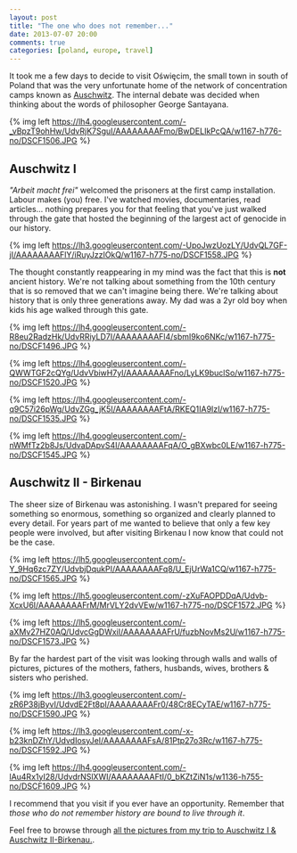 ```yaml
---
layout: post
title: "The one who does not remember..."
date: 2013-07-07 20:00
comments: true
categories: [poland, europe, travel]
---
```


It took me a few days to decide to visit Oświęcim, the small town in south of Poland that was the very unfortunate home of the network of concentration camps known as [Auschwitz](http://en.wikipedia.org/wiki/Auschwitz_concentration_camp). The internal debate was decided when thinking about the words of philosopher George Santayana.

{% img left https://lh4.googleusercontent.com/-_vBpzT9ohHw/UdvRjK7SguI/AAAAAAAAFmo/BwDELIkPcQA/w1167-h776-no/DSCF1506.JPG %}

## Auschwitz I

*"Arbeit macht frei"* welcomed the prisoners at the first camp installation. Labour makes (you) free. I've watched movies, documentaries, read articles... nothing prepares you for that feeling that you've just walked through the gate that hosted the beginning of the largest act of genocide in our history.

{% img left https://lh3.googleusercontent.com/-UpoJwzUozLY/UdvQL7GF-jI/AAAAAAAAFlY/iRuyJzzIOkQ/w1167-h775-no/DSCF1558.JPG %}

The thought constantly reappearing in my mind was the fact that this is **not** ancient history. We're not talking about something from the 10th century that is so removed that we can't imagine being there. We're talking about history that is only three generations away. My dad was a 2yr old boy when kids his age walked through this gate.

{% img left https://lh4.googleusercontent.com/-R8eu2RadzHk/UdvRRiyLD7I/AAAAAAAAFl4/sbmI9ko6NKc/w1167-h775-no/DSCF1496.JPG %}

{% img left https://lh4.googleusercontent.com/-QWWTGF2cQYg/UdvVbiwH7yI/AAAAAAAAFno/LyLK9buclSo/w1167-h775-no/DSCF1520.JPG %}

{% img left https://lh4.googleusercontent.com/-q9C57i26pWg/UdvZGg_jK5I/AAAAAAAAFtA/RKEQ1IA9IzI/w1167-h775-no/DSCF1535.JPG %}

{% img left https://lh4.googleusercontent.com/-nWMfTz2b8Js/UdvaDApvS4I/AAAAAAAAFqA/O_gBXwbc0LE/w1167-h775-no/DSCF1545.JPG %}

## Auschwitz II - Birkenau

The sheer size of Birkenau was astonishing. I wasn't prepared for seeing something so enormous, something so organized and clearly planned to every detail. For years part of me wanted to believe that only a few key people were involved, but after visiting Birkenau I now know that could not be the case.

{% img left https://lh5.googleusercontent.com/-Y_9Hq6zc7ZY/UdvbjDqukPI/AAAAAAAAFq8/U_EjUrWa1CQ/w1167-h775-no/DSCF1565.JPG %}

{% img left https://lh5.googleusercontent.com/-zXuFAOPDDqA/Udvb-XcxU6I/AAAAAAAAFrM/MrVLY2dvVEw/w1167-h775-no/DSCF1572.JPG %}

{% img left https://lh5.googleusercontent.com/-aXMv27HZ0AQ/UdvcGgDWxiI/AAAAAAAAFrU/fuzbNovMs2U/w1167-h775-no/DSCF1573.JPG %}

By far the hardest part of the visit was looking through walls and walls of pictures, pictures of the mothers, fathers, husbands, wives, brothers & sisters who perished.

{% img left https://lh3.googleusercontent.com/-zR6P38jByvI/UdvdE2Ft8pI/AAAAAAAAFr0/48Cr8ECyTAE/w1167-h775-no/DSCF1590.JPG %}

{% img left https://lh3.googleusercontent.com/-x-b23knDZhY/UdvdIosyJeI/AAAAAAAAFsA/81Ptp27o3Rc/w1167-h775-no/DSCF1592.JPG %}

{% img left https://lh4.googleusercontent.com/-lAu4Rx1yI28/UdvdrNSlXWI/AAAAAAAAFtI/0_bKZtZiN1s/w1136-h755-no/DSCF1609.JPG %}

I recommend that you visit if you ever have an opportunity. Remember that *those who do not remember history are bound to live through it*.

Feel free to browse through [all the pictures from my trip to Auschwitz I & Auschwitz II-Birkenau.](https://plus.google.com/photos/106813386163068618139/albums/5898537033850220961?authkey=CJappayApLShDQ).
